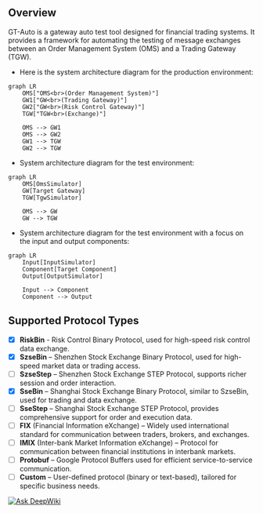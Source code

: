 ## Overview
GT-Auto is a gateway auto test tool designed for financial trading systems. It provides a framework for automating the testing of message exchanges between an Order Management System (OMS) and a Trading Gateway (TGW).
- Here is the system architecture diagram for the production environment:
```mermaid
graph LR
    OMS["OMS<br>(Order Management System)"]
    GW1["GW<br>(Trading Gateway)"]
    GW2["GW<br>(Risk Control Gateway)"]
    TGW["TGW<br>(Exchange)"]

    OMS --> GW1
    OMS --> GW2
    GW1 --> TGW
    GW2 --> TGW
```
- System architecture diagram for the test environment:
```mermaid
graph LR
    OMS[OmsSimulator]
    GW[Target Gateway]
    TGW[TgwSimulator]

    OMS --> GW
    GW --> TGW
```
- System architecture diagram for the test environment with a focus on the input and output components:
```mermaid
graph LR
    Input[InputSimulator]
    Component[Target Component]
    Output[OutputSimulator]

    Input --> Component
    Component --> Output
```
##  Supported Protocol Types
- [x] **RiskBin** - Risk Control Binary Protocol, used for high-speed risk control data exchange.
- [x] **SzseBin** – Shenzhen Stock Exchange Binary Protocol, used for high-speed market data or trading access.
- [ ] **SzseStep** – Shenzhen Stock Exchange STEP Protocol, supports richer session and order interaction.
- [x] **SseBin** – Shanghai Stock Exchange Binary Protocol, similar to SzseBin, used for trading and data exchange.
- [ ] **SseStep** – Shanghai Stock Exchange STEP Protocol, provides comprehensive support for order and execution data.
- [ ] **FIX** (Financial Information eXchange) – Widely used international standard for communication between traders, brokers, and exchanges.
- [ ] **IMIX** (Inter-bank Market Information eXchange) – Protocol for communication between financial institutions in interbank markets.
- [ ] **Protobuf** – Google Protocol Buffers used for efficient service-to-service communication.
- [ ] **Custom** – User-defined protocol (binary or text-based), tailored for specific business needs.

[![Ask DeepWiki](https://deepwiki.com/badge.svg)](https://deepwiki.com/xinchentechnote/gt-auto)